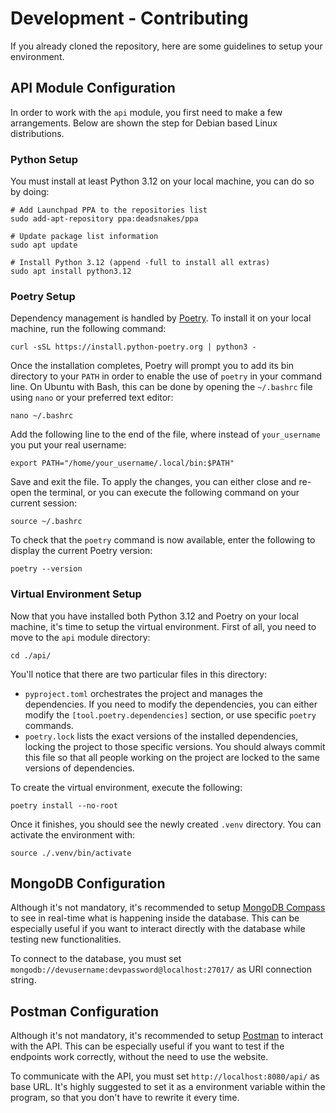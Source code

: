 # Development - Contributing

If you already cloned the repository, here are some guidelines to setup your environment.

## API Module Configuration

In order to work with the `api` module, you first need to make a few arrangements. Below are shown the step for Debian based Linux distributions.

### Python Setup

You must install at least Python 3.12 on your local machine, you can do so by doing:

```shell
# Add Launchpad PPA to the repositories list
sudo add-apt-repository ppa:deadsnakes/ppa

# Update package list information
sudo apt update

# Install Python 3.12 (append -full to install all extras)
sudo apt install python3.12
```

### Poetry Setup

Dependency management is handled by [Poetry](https://python-poetry.org/docs/). To install it on your local machine, run the following command:

```shell
curl -sSL https://install.python-poetry.org | python3 -
```

Once the installation completes, Poetry will prompt you to add its bin directory to your `PATH` in order to enable the use of `poetry` in your command line. On Ubuntu with Bash, this can be done by opening the `~/.bashrc` file using `nano` or your preferred text editor:

```shell
nano ~/.bashrc
```

Add the following line to the end of the file, where instead of `your_username` you put your real username:

```shell
export PATH="/home/your_username/.local/bin:$PATH"
```

Save and exit the file. To apply the changes, you can either close and re-open the terminal, or you can execute the following command on your current session:

```shell
source ~/.bashrc
```

To check that the `poetry` command is now available, enter the following to display the current Poetry version:

```shell
poetry --version
```

### Virtual Environment Setup

Now that you have installed both Python 3.12 and Poetry on your local machine, it's time to setup the virtual environment. First of all, you need to move to the `api` module directory:

```shell
cd ./api/
```

You'll notice that there are two particular files in this directory:
- `pyproject.toml` orchestrates the project and manages the dependencies. If you need to modify the dependencies, you can either modify the `[tool.poetry.dependencies]` section, or use specific `poetry` commands.
- `poetry.lock` lists the exact versions of the installed dependencies, locking the project to those specific versions. You should always commit this file so that all people working on the project are locked to the same versions of dependencies.

To create the virtual environment, execute the following:

```shell
poetry install --no-root
```

Once it finishes, you should see the newly created `.venv` directory. You can activate the environment with:

```shell
source ./.venv/bin/activate
```

## MongoDB Configuration

Although it's not mandatory, it's recommended to setup [MongoDB Compass](https://www.mongodb.com/products/tools/compass) to see in real-time what is happening inside the database. This can be especially useful if you want to interact directly with the database while testing new functionalities.

To connect to the database, you must set `mongodb://devusername:devpassword@localhost:27017/` as URI connection string.

## Postman Configuration

Although it's not mandatory, it's recommended to setup [Postman](https://www.postman.com) to interact with the API. This can be especially useful if you want to test if the endpoints work correctly, without the need to use the website.

To communicate with the API, you must set `http://localhost:8080/api/` as base URL. It's highly suggested to set it as a environment variable within the program, so that you don't have to rewrite it every time.